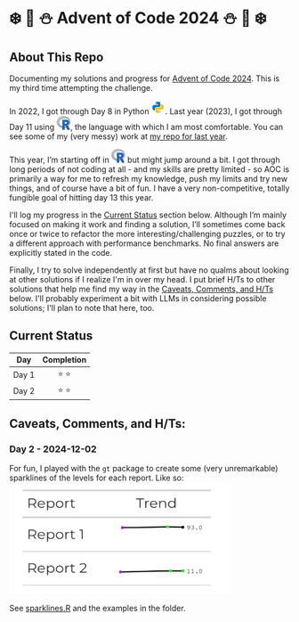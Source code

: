 # :snowflake: :christmas_tree: :snowman: Advent of Code 2024 :snowman: :christmas_tree: :snowflake:

## About This Repo

Documenting my solutions and progress for [Advent of Code
2024](https://adventofcode.com/2023/). This is my third time attempting
the challenge.

In 2022, I got through Day 8 in Python
<img src="images/python.svg" alt="Python symbol" width="25" height="25"/>.
Last year (2023), I got through Day 11 using <img src="images/R_logo.png" alt="R symbol" width="25" height="25"/>, the language with which I am most comfortable. You can see some of my (very messy) work at [my repo for last year](https://github.com/burrowsdt/advent2023).

This year, I’m starting off in
<img src="images/R_logo.png" alt="R symbol" width="25" height="25"/> but
might jump around a bit. I got through long periods of not coding at all - and my skills are pretty limited - so AOC is primarily a way for me to refresh my knowledge, push my limits and try new things, and of course have a bit of fun. I have a very non-competitive, totally fungible goal of hitting day 13 this year.

I'll log my progress in the [Current Status](#current-status) section below. Although I’m mainly focused on making it work and finding a solution,
I’ll sometimes come back once or twice to refactor the more
interesting/challenging puzzles, or to try a different approach with
performance benchmarks. No final answers are explicitly stated in the
code.

Finally, I try to solve independently at first but have no qualms about looking at other solutions if I realize I'm in over my head. I put brief H/Ts to other solutions that help me find my way in the [Caveats, Comments, and H/Ts](#caveats-comments-and-hts) below. I'll probably experiment a bit with LLMs in considering possible solutions; I'll plan to note that here, too.

## Current Status

| Day    |    Completion     |
|--------|:-----------------:|
| Day 1  |   :star: :star:   |
| Day 2  |   :star: :star:   |


## Caveats, Comments, and H/Ts:
### Day 2 - 2024-12-02
For fun, I played with the `gt` package to create some (very unremarkable) sparklines of the levels for each report. Like so:
<img src="images/day2_sparklines.png" alt="Snapshot of a table including sparklines" height="200" width="400"/>

See [sparklines.R](days/2024-12-02/sparklines.R) and the examples in the folder. 
